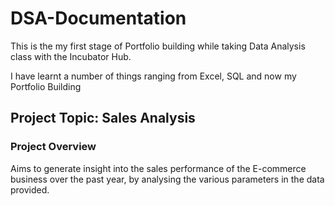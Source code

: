 # DSA-Documentation

This is the my first stage of Portfolio building while taking Data Analysis class with the Incubator Hub.

I have learnt a number of things ranging from Excel, SQL and now my Portfolio Building

## Project Topic: Sales Analysis

### Project Overview
Aims to generate insight into the sales performance of the E-commerce business over the past year, by analysing the various parameters in the data provided.
